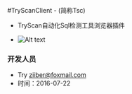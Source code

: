 #TryScanClient - (简称Tsc)
  * TryScan自动化Sql检测工具浏览器插件


* ![Alt text](https://raw.githubusercontent.com/ziiber/TryScan-Client/master/pre.png "Tsc 设置")

### 开发人员
* Try [ziiber@foxmail.com](http://ziiber.me)
* 时间：2016-07-22